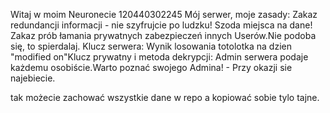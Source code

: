 Witaj w moim Neuronecie 120440302245 Mój serwer, moje zasady: Zakaz redundancji informacji - nie szyfrujcie po ludzku! Szoda miejsca na dane! Zakaz prób łamania prywatnych zabezpieczeń innych Userów.Nie podoba się, to spierdalaj.
Klucz serwera: Wynik losowania totolotka na dzien "modified on"Klucz prywatny i metoda dekrypcji: Admin serwera podaje każdemu osobiście.Warto poznać swojego Admina! - Przy okazji sie najebiecie.


tak możecie zachować wszystkie dane w repo a kopiować sobie tylo tajne.

